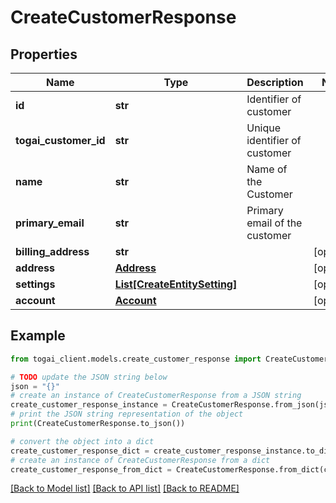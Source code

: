 # CreateCustomerResponse


## Properties

Name | Type | Description | Notes
------------ | ------------- | ------------- | -------------
**id** | **str** | Identifier of customer | 
**togai_customer_id** | **str** | Unique identifier of customer | 
**name** | **str** | Name of the Customer | 
**primary_email** | **str** | Primary email of the customer | 
**billing_address** | **str** |  | [optional] 
**address** | [**Address**](Address.md) |  | [optional] 
**settings** | [**List[CreateEntitySetting]**](CreateEntitySetting.md) |  | [optional] 
**account** | [**Account**](Account.md) |  | [optional] 

## Example

```python
from togai_client.models.create_customer_response import CreateCustomerResponse

# TODO update the JSON string below
json = "{}"
# create an instance of CreateCustomerResponse from a JSON string
create_customer_response_instance = CreateCustomerResponse.from_json(json)
# print the JSON string representation of the object
print(CreateCustomerResponse.to_json())

# convert the object into a dict
create_customer_response_dict = create_customer_response_instance.to_dict()
# create an instance of CreateCustomerResponse from a dict
create_customer_response_from_dict = CreateCustomerResponse.from_dict(create_customer_response_dict)
```
[[Back to Model list]](../README.md#documentation-for-models) [[Back to API list]](../README.md#documentation-for-api-endpoints) [[Back to README]](../README.md)


